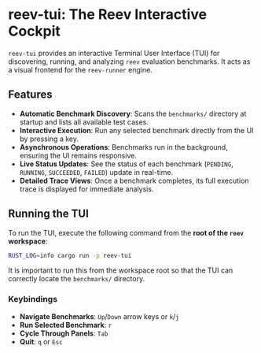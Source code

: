 # reev-tui: The Reev Interactive Cockpit

`reev-tui` provides an interactive Terminal User Interface (TUI) for discovering, running, and analyzing `reev` evaluation benchmarks. It acts as a visual frontend for the `reev-runner` engine.

## Features

-   **Automatic Benchmark Discovery**: Scans the `benchmarks/` directory at startup and lists all available test cases.
-   **Interactive Execution**: Run any selected benchmark directly from the UI by pressing a key.
-   **Asynchronous Operations**: Benchmarks run in the background, ensuring the UI remains responsive.
-   **Live Status Updates**: See the status of each benchmark (`PENDING`, `RUNNING`, `SUCCEEDED`, `FAILED`) update in real-time.
-   **Detailed Trace Views**: Once a benchmark completes, its full execution trace is displayed for immediate analysis.

## Running the TUI

To run the TUI, execute the following command from the **root of the `reev` workspace**:

```sh
RUST_LOG=info cargo run -p reev-tui
```

It is important to run this from the workspace root so that the TUI can correctly locate the `benchmarks/` directory.

### Keybindings

-   **Navigate Benchmarks**: `Up`/`Down` arrow keys or `k`/`j`
-   **Run Selected Benchmark**: `r`
-   **Cycle Through Panels**: `Tab`
-   **Quit**: `q` or `Esc`

